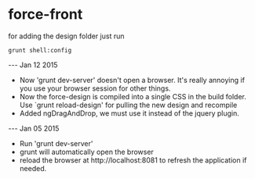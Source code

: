 force-front
===========

for adding the design folder just run

`grunt shell:config`

--- Jan 12 2015
* Now 'grunt dev-server' doesn't open a browser. It's really annoying if you use your browser session for other things.
* Now the force-design is compiled into a single CSS in the build folder. Use `grunt reload-design' for pulling the new design and recompile
* Added ngDragAndDrop, we must use it instead of the jquery plugin.

--- Jan 05 2015
* Run 'grunt dev-server'
* grunt will automatically open the browser
* reload the browser at http://localhost:8081 to refresh the application if needed.